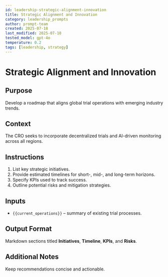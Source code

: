 ```yaml
---
id: leadership-strategic-alignment-innovation
title: Strategic Alignment and Innovation
category: leadership_prompts
author: prompt-team
created: 2025-07-18
last_modified: 2025-07-18
tested_model: gpt-4o
temperature: 0.2
tags: [leadership, strategy]
---
```


# Strategic Alignment and Innovation

## Purpose

Develop a roadmap that aligns global trial operations with emerging industry trends.

## Context

The CRO seeks to incorporate decentralized trials and AI-driven monitoring across all regions.

## Instructions

1. List key strategic initiatives.
1. Provide estimated timelines for short-, mid-, and long-term horizons.
1. Specify KPIs used to track success.
1. Outline potential risks and mitigation strategies.

## Inputs

- `{{current_operations}}` – summary of existing trial processes.

## Output Format

Markdown sections titled **Initiatives**, **Timeline**, **KPIs**, and **Risks**.

## Additional Notes

Keep recommendations concise and actionable.
